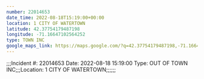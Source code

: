 ```yaml
---
number: 22014653
date_time: 2022-08-18T15:19:00+00:00
location: 1 CITY OF WATERTOWN
latitude: 42.37754179487198
longitude: -71.16647102564252
type: TOWN INC
google_maps_link: https://maps.google.com/?q=42.37754179487198,-71.16647102564252
---
```


;;;Incident #: 22014653   Date: 2022-08-18 15:19:00   Type: OUT OF TOWN INC;;;Location: 1 CITY OF WATERTOWN;;;;;;
